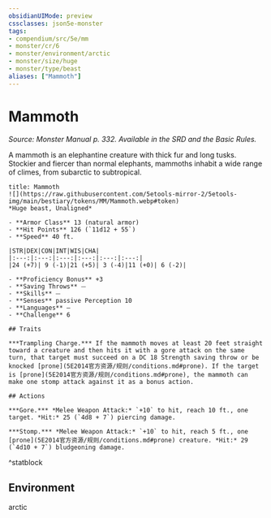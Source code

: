 ```yaml
---
obsidianUIMode: preview
cssclasses: json5e-monster
tags:
- compendium/src/5e/mm
- monster/cr/6
- monster/environment/arctic
- monster/size/huge
- monster/type/beast
aliases: ["Mammoth"]
---
```

# Mammoth
*Source: Monster Manual p. 332. Available in the SRD and the Basic Rules.*  

A mammoth is an elephantine creature with thick fur and long tusks. Stockier and fiercer than normal elephants, mammoths inhabit a wide range of climes, from subarctic to subtropical.

```ad-statblock
title: Mammoth
![](https://raw.githubusercontent.com/5etools-mirror-2/5etools-img/main/bestiary/tokens/MM/Mammoth.webp#token)
*Huge beast, Unaligned*

- **Armor Class** 13 (natural armor)
- **Hit Points** 126 (`11d12 + 55`)
- **Speed** 40 ft.

|STR|DEX|CON|INT|WIS|CHA|
|:---:|:---:|:---:|:---:|:---:|:---:|
|24 (+7)| 9 (-1)|21 (+5)| 3 (-4)|11 (+0)| 6 (-2)|

- **Proficiency Bonus** +3
- **Saving Throws** ⏤
- **Skills** ⏤
- **Senses** passive Perception 10
- **Languages** —
- **Challenge** 6

## Traits

***Trampling Charge.*** If the mammoth moves at least 20 feet straight toward a creature and then hits it with a gore attack on the same turn, that target must succeed on a DC 18 Strength saving throw or be knocked [prone](5E2014官方资源/规则/conditions.md#prone). If the target is [prone](5E2014官方资源/规则/conditions.md#prone), the mammoth can make one stomp attack against it as a bonus action.

## Actions

***Gore.*** *Melee Weapon Attack:* `+10` to hit, reach 10 ft., one target. *Hit:* 25 (`4d8 + 7`) piercing damage.

***Stomp.*** *Melee Weapon Attack:* `+10` to hit, reach 5 ft., one [prone](5E2014官方资源/规则/conditions.md#prone) creature. *Hit:* 29 (`4d10 + 7`) bludgeoning damage.
```
^statblock

## Environment

arctic